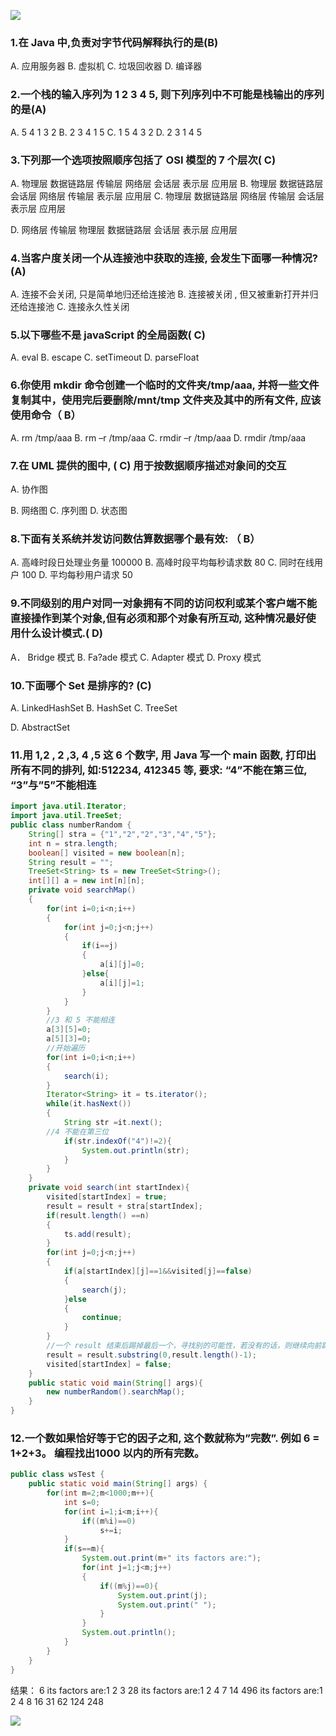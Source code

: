 ![](https://gitee.com/duchaochen/pythonnote/raw/master/img/面试题题封面-new.png)



### 1.在 Java 中,负责对字节代码解释执行的是(B)  

A. 应用服务器
B. 虚拟机
C. 垃圾回收器
D. 编译器  



### 2.一个栈的输入序列为 1 2 3 4 5, 则下列序列中不可能是栈输出的序列的是(A)  

A. 5 4 1 3 2
B. 2 3 4 1 5
C. 1 5 4 3 2
D. 2 3 1 4 5  



### 3.下列那一个选项按照顺序包括了 OSI 模型的 7 个层次( C)  

A. 物理层 数据链路层 传输层 网络层 会话层 表示层 应用层
B. 物理层 数据链路层 会话层 网络层 传输层 表示层 应用层
C. 物理层 数据链路层 网络层 传输层 会话层 表示层 应用层  

D. 网络层 传输层 物理层 数据链路层 会话层 表示层 应用层  



### 4.当客户度关闭一个从连接池中获取的连接, 会发生下面哪一种情况?(A)  

A. 连接不会关闭, 只是简单地归还给连接池
B. 连接被关闭 , 但又被重新打开并归还给连接池
C. 连接永久性关闭  



### 5.以下哪些不是 javaScript 的全局函数( C)  

A. eval
B. escape
C. setTimeout
D. parseFloat  



### 6.你使用 mkdir 命令创建一个临时的文件夹/tmp/aaa, 并将一些文件复制其中，使用完后要删除/mnt/tmp 文件夹及其中的所有文件, 应该使用命令（ B）  

A. rm /tmp/aaa
B. rm –r /tmp/aaa
C. rmdir –r /tmp/aaa
D. rmdir /tmp/aaa  



### 7.在 UML 提供的图中, ( C) 用于按数据顺序描述对象间的交互  

A. 协作图  

B. 网络图
C. 序列图
D. 状态图  



### 8.下面有关系统并发访问数估算数据哪个最有效: （ B）  

A. 高峰时段日处理业务量 100000
B. 高峰时段平均每秒请求数 80
C. 同时在线用户 100
D. 平均每秒用户请求 50  



### 9.不同级别的用户对同一对象拥有不同的访问权利或某个客户端不能直接操作到某个对象,但有必须和那个对象有所互动, 这种情况最好使用什么设计模式.( D)  

A． Bridge 模式
B. Fa?ade 模式
C. Adapter 模式
D. Proxy 模式  



### 10.下面哪个 Set 是排序的? (C)  

A. LinkedHashSet
B. HashSet
C. TreeSet  

D. AbstractSet  



### 11.用 1,2 , 2 ,3, 4 ,5 这 6 个数字, 用 Java 写一个 main 函数, 打印出所有不同的排列, 如:512234, 412345 等, 要求: “4”不能在第三位, “3”与”5”不能相连  

```java
import java.util.Iterator;
import java.util.TreeSet;
public class numberRandom {
	String[] stra = {"1","2","2","3","4","5"};
	int n = stra.length;
	boolean[] visited = new boolean[n];
	String result = "";
	TreeSet<String> ts = new TreeSet<String>();
	int[][] a = new int[n][n];
	private void searchMap()
	{
		for(int i=0;i<n;i++)
		{
			for(int j=0;j<n;j++)
			{
				if(i==j)
				{
					a[i][j]=0;
				}else{
					a[i][j]=1;
				}
			}
		}
		//3 和 5 不能相连
		a[3][5]=0;
		a[5][3]=0;
		//开始遍历
		for(int i=0;i<n;i++)
		{
			search(i);
		}
		Iterator<String> it = ts.iterator();
		while(it.hasNext())
		{
			String str =it.next();
		//4 不能在第三位
			if(str.indexOf("4")!=2){
				System.out.println(str);
			}
		}
	}
	private void search(int startIndex){
		visited[startIndex] = true;
		result = result + stra[startIndex];
		if(result.length() ==n)
		{
			ts.add(result);
		}
		for(int j=0;j<n;j++)
		{
			if(a[startIndex][j]==1&&visited[j]==false)
			{
				search(j);
			}else
			{
				continue;
			}
		}
		//一个 result 结束后踢掉最后一个，寻找别的可能性，若没有的话，则继续向前踢掉当前最后一个
		result = result.substring(0,result.length()-1);
		visited[startIndex] = false;
	}
	public static void main(String[] args){
		new numberRandom().searchMap();
	}
}
```



### 12.一个数如果恰好等于它的因子之和, 这个数就称为”完数”. 例如 6 = 1+2+3。 编程找出1000 以内的所有完数。  

```java
public class wsTest {
	public static void main(String[] args) {
		for(int m=2;m<1000;m++){
			int s=0;
			for(int i=1;i<m;i++){
				if((m%i)==0)
					s+=i;
			}
			if(s==m){
				System.out.print(m+" its factors are:");
				for(int j=1;j<m;j++)
				{
					if((m%j)==0){
						System.out.print(j);
						System.out.print(" ");
					}
				}
				System.out.println();
			}
		}
	}
}
```

结果：
6 its factors are:1 2 3
28 its factors are:1 2 4 7 14
496 its factors are:1 2 4 8 16 31 62 124 248  



![](https://gitee.com/duchaochen/pythonnote/raw/master/img/面试题题封面-new.png)